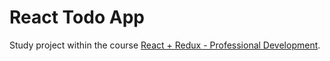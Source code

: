 # React Todo App

Study project within the course [React + Redux - Professional Development](https://www.udemy.com/course/pro-react-redux/).
